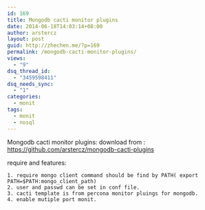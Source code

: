 ```yaml
---
id: 169
title: Mongodb cacti monitor plugins
date: 2014-06-18T14:03:14+08:00
author: arstercz
layout: post
guid: http://zhechen.me/?p=169
permalink: /mongodb-cacti-monitor-plugins/
views:
  - "9"
dsq_thread_id:
  - "3459598411"
dsq_needs_sync:
  - "1"
categories:
  - monit
tags:
  - monit
  - nosql
---
```

Mongodb cacti monitor plugins:
download from : <a href = "https://github.com/arstercz/mongodb-cacti-plugins">https://github.com/arstercz/mongodb-cacti-plugins</a>

require and features:
```
1. require mongo client command should be find by PATH( export PATH=$PATH:mongo_client_path)
2. user and passwd can be set in conf file.
3. cacti template is from percona monitor pluings for mongodb.
4. enable mutiple port monit.
```